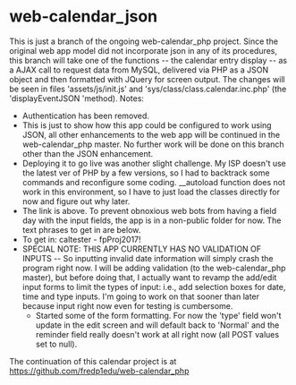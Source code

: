 # web-calendar_json
This is just a branch of the ongoing web-calendar_php project. Since the original web app model did not incorporate json in any of its procedures, this branch will take one of the functions -- the calendar entry display -- as a AJAX call to request data from MySQL, delivered via PHP as a JSON object and then formatted with JQuery for screen output.
The changes will be seen in files 'assets/js/init.js' and 'sys/class/class.calendar.inc.php' (the 'displayEventJSON 'method).
Notes:
*   Authentication has been removed.
*   This is just to show how this app could be configured to work using JSON, all other enhancements to the web app will be continued in the web-calendar_php master. No further work will be done on this branch other than the JSON enhancement.
*   Deploying it to go live was another slight challenge. My ISP doesn't use the latest ver of PHP by a few versions, so I had to backtrack some commands and reconfigure some coding. __autoload function does not work in this environment, so I have to just load the classes directly for now and figure out why later. 
*   The link is above. To prevent obnoxious web bots from having a field day with the input fields, the app is in a non-public folder for now. The text phrases to get in are below.
*   To get in: caltester - fpProj2017!
*   SPECIAL NOTE: THIS APP CURRENTLY HAS NO VALIDATION OF INPUTS -- So inputting invalid date information will simply crash the program right now. I will be adding validation (to the web-calendar_php master), but before doing that, I actually want to revamp the add/edit input forms to limit the types of input: i.e., add selection boxes for date, time and type inputs. I'm going to work on that sooner than later because input right now even for testing is cumbersome.
    *   Started some of the form formatting. For now the 'type' field won't update in the edit screen and will default back to 'Normal' and the reminder field really doesn't work at all right now (all POST values set to null).

The continuation of this calendar project is at https://github.com/fredp1edu/web-calendar_php
